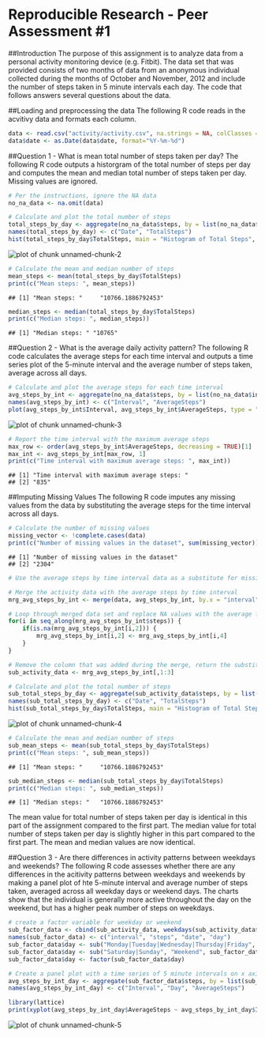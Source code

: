 Reproducible Research - Peer Assessment #1
===========================================
##Introduction
The purpose of this assignment is to analyze data from a personal activity monitoring device (e.g. Fitbit). The data set that was provided consists of two months of data from an anonymous individual collected during the months of October and November, 2012 and include the number of steps taken in 5 minute intervals each day. The code that follows answers several questions about the data.

##Loading and preprocessing the data
The following R code reads in the acvitivy data and formats each column.

```r
data <- read.csv("activity/activity.csv", na.strings = NA, colClasses = c("numeric", "character", "numeric"))
data$date <- as.Date(data$date, format="%Y-%m-%d")
```

##Question 1 - What is mean total number of steps taken per day?
The following R code outputs a historgram of the total number of steps per day and computes the mean and median total number of steps taken per day. Missing values are ignored.

```r
# Per the instructions, ignore the NA data
no_na_data <- na.omit(data)

# Calculate and plot the total number of steps
total_steps_by_day <- aggregate(no_na_data$steps, by = list(no_na_data$date), FUN = sum)
names(total_steps_by_day) <- c("Date", "TotalSteps")
hist(total_steps_by_day$TotalSteps, main = "Histogram of Total Steps", xlab = "Total Steps", ylab = "Frequency")
```

![plot of chunk unnamed-chunk-2](figure/unnamed-chunk-2-1.png) 

```r
# Calculate the mean and median number of steps
mean_steps <- mean(total_steps_by_day$TotalSteps)
print(c("Mean steps: ", mean_steps))
```

```
## [1] "Mean steps: "     "10766.1886792453"
```

```r
median_steps <- median(total_steps_by_day$TotalSteps)
print(c("Median steps: ", median_steps))
```

```
## [1] "Median steps: " "10765"
```

##Question 2 - What is the average daily activity pattern?
The following R code calculates the average steps for each time interval and outputs a time series plot of the 5-minute interval and the average number of steps taken, average across all days. 

```r
# Calculate and plot the average steps for each time interval
avg_steps_by_int <- aggregate(no_na_data$steps, by = list(no_na_data$interval), FUN = mean)
names(avg_steps_by_int) <- c("Interval", "AverageSteps")
plot(avg_steps_by_int$Interval, avg_steps_by_int$AverageSteps, type = "l", main = "Average Steps by Time Interval", xlab = "Interval (min)", ylab = "Average Steps")
```

![plot of chunk unnamed-chunk-3](figure/unnamed-chunk-3-1.png) 

```r
# Report the time interval with the maximum average steps
max_row <- order(avg_steps_by_int$AverageSteps, decreasing = TRUE)[1]
max_int <- avg_steps_by_int[max_row, 1]
print(c("Time interval with maximum average steps: ", max_int))
```

```
## [1] "Time interval with maximum average steps: "
## [2] "835"
```

##Imputing Missing Values
The following R code imputes any missing values from the data by substituting the average steps for the time interval across all days.

```r
# Calculate the number of missing values
missing_vector <- !complete.cases(data)
print(c("Number of missing values in the dataset", sum(missing_vector)))
```

```
## [1] "Number of missing values in the dataset"
## [2] "2304"
```

```r
# Use the average steps by time interval data as a substitute for missing values

# Merge the activity data with the average steps by time interval
mrg_avg_steps_by_int <- merge(data, avg_steps_by_int, by.x = "interval", by.y = "Interval")

# Loop through merged data set and replace NA values with the average for that time interval
for(i in seq_along(mrg_avg_steps_by_int$steps)) {
    if(is.na(mrg_avg_steps_by_int[i,2])) {
        mrg_avg_steps_by_int[i,2] <- mrg_avg_steps_by_int[i,4]
    }
}

# Remove the column that was added during the merge, return the substituted dataset
sub_activity_data <- mrg_avg_steps_by_int[,1:3]

# Calculate and plot the total number of steps
sub_total_steps_by_day <- aggregate(sub_activity_data$steps, by = list(sub_activity_data$date), FUN = sum)
names(sub_total_steps_by_day) <- c("Date", "TotalSteps")
hist(sub_total_steps_by_day$TotalSteps, main = "Histogram of Total Steps with NA Substitution", xlab = "Total Steps", ylab = "Frequency")
```

![plot of chunk unnamed-chunk-4](figure/unnamed-chunk-4-1.png) 

```r
# Calculate the mean and median number of steps
sub_mean_steps <- mean(sub_total_steps_by_day$TotalSteps)
print(c("Mean steps: ", sub_mean_steps))
```

```
## [1] "Mean steps: "     "10766.1886792453"
```

```r
sub_median_steps <- median(sub_total_steps_by_day$TotalSteps)
print(c("Median steps: ", sub_median_steps))
```

```
## [1] "Median steps: "   "10766.1886792453"
```
The mean value for total number of steps taken per day is identical in this part of the assignment compared to the first part. The median value for total number of steps taken per day is slightly higher in this part compared to the first part. The mean and median values are now identical.

##Question 3 - Are there differences in activity patterns between weekdays and weekends?
The following R code assesses whether there are any differences in the acitivity patterns between weekdays and weekends by making a panel plot of hte 5-minute interval and average number of steps taken, averaged across all weekday days or weekend days. The charts show that the individual is generally more active throughout the day on the weekend, but has a higher peak number of steps on weekdays.

```r
# create a factor variable for weekday or weekend
sub_factor_data <- cbind(sub_activity_data, weekdays(sub_activity_data$date))
names(sub_factor_data) <- c("interval", "steps", "date", "day")
sub_factor_data$day <- sub("Monday|Tuesday|Wednesday|Thursday|Friday", "Weekday", sub_factor_data$day)
sub_factor_data$day <- sub("Saturday|Sunday", "Weekend", sub_factor_data$day)
sub_factor_data$day <- factor(sub_factor_data$day)

# Create a panel plot with a time series of 5 minute intervals on x axis and average number of steps, averaged across weekdays and weekends
avg_steps_by_int_day <- aggregate(sub_factor_data$steps, by = list(sub_factor_data$interval, sub_factor_data$day), FUN = mean)
names(avg_steps_by_int_day) <- c("Interval", "Day", "AverageSteps")

library(lattice)
print(xyplot(avg_steps_by_int_day$AverageSteps ~ avg_steps_by_int_day$Interval | avg_steps_by_int_day$Day, type = "l", layout = c(1,2), xlab = "Interval", ylab = "Number of Steps", main = "Average Steps vs. Time Interval by Day Type"))
```

![plot of chunk unnamed-chunk-5](figure/unnamed-chunk-5-1.png) 
